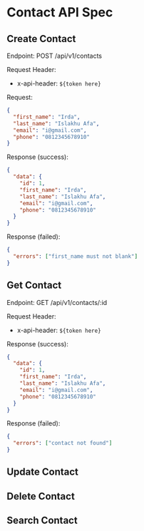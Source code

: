 # Contact API Spec

## Create Contact

Endpoint: POST /api/v1/contacts

Request Header:

- x-api-header: `${token here}`

Request:

```json
{
  "first_name": "Irda",
  "last_name": "Islakhu Afa",
  "email": "i@gmail.com",
  "phone": "0812345678910"
}
```

Response (success):

```json
{
  "data": {
    "id": 1,
    "first_name": "Irda",
    "last_name": "Islakhu Afa",
    "email": "i@gmail.com",
    "phone": "0812345678910"
  }
}
```

Response (failed):

```json
{
  "errors": ["first_name must not blank"]
}
```

## Get Contact

Endpoint: GET /api/v1/contacts/:id

Request Header:

- x-api-header: `${token here}`

Response (success):

```json
{
  "data": {
    "id": 1,
    "first_name": "Irda",
    "last_name": "Islakhu Afa",
    "email": "i@gmail.com",
    "phone": "0812345678910"
  }
}
```

Response (failed):

```json
{
  "errors": ["contact not found"]
}
```

## Update Contact

## Delete Contact

## Search Contact
